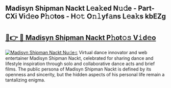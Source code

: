 ## Madisyn Shipman Nackt L𝚎a𝚔ed N𝚞𝚍e - Part-CXi Vi𝚍𝚎o P𝚑𝚘tos - H𝚘𝚝 O𝚗𝚕yf𝚊ns L𝚎a𝚔s kbEZg

# <h2><a href="http://kf33c0t.oniu.top/?m=Madisyn+Shipman+Nackt">🔗👉 🔴 Madisyn Shipman Nackt P𝚑ot𝚘𝚜 V𝚒d𝚎o</a></h2>

[![Madisyn Shipman Nackt Nu𝚍e𝚜](https://i.imgur.com/0qMVB7G.gif)](http://kf33c0t.oniu.top/?m=Madisyn+Shipman+Nackt)
Virtual dance innovator and web entertainer Madisyn Shipman Nackt, celebrated for sharing dance and lifestyle inspiration through solo and collaborative dance acts and brief films. The public persona of Madisyn Shipman Nackt is defined by its openness and sincerity, but the hidden aspects of his personal life remain a tantalizing enigma.  
